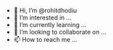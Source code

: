 - 👋 Hi, I’m @rohitdhodiu
- 👀 I’m interested in ...
- 🌱 I’m currently learning ...
- 💞️ I’m looking to collaborate on ...
- 📫 How to reach me ...

<!---
rohitdhodiu/rohitdhodiu is a ✨ special ✨ repository because its `README.md` (this file) appears on your GitHub profile.
You can click the Preview link to take a look at your changes.
--->
